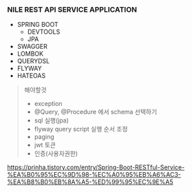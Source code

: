 ### NILE REST API SERVICE APPLICATION
- SPRING BOOT
  - DEVTOOLS
  - JPA
- SWAGGER
- LOMBOK
- QUERYDSL
- FLYWAY
- HATEOAS

>해야할것
>- exception
>- @Query, @Procedure 에서 schema 선택하기
>- sql 실행(jpa)
>- flyway query script 실행 순서 조정
>- paging
>- jwt 토큰
>- 인증(사용자권한)

https://prinha.tistory.com/entry/Spring-Boot-RESTful-Service-%EA%B0%95%EC%9D%98-%EC%A0%95%EB%A6%AC3-%EA%B8%B0%EB%8A%A5-%ED%99%95%EC%9E%A5